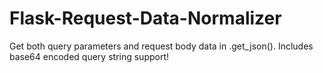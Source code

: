 # Flask-Request-Data-Normalizer
Get both query parameters and request body data in .get_json(). Includes base64 encoded query string support!
